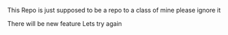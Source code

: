 This Repo is just supposed to be a repo to a class of mine please ignore it


There will be new feature
Lets try again
